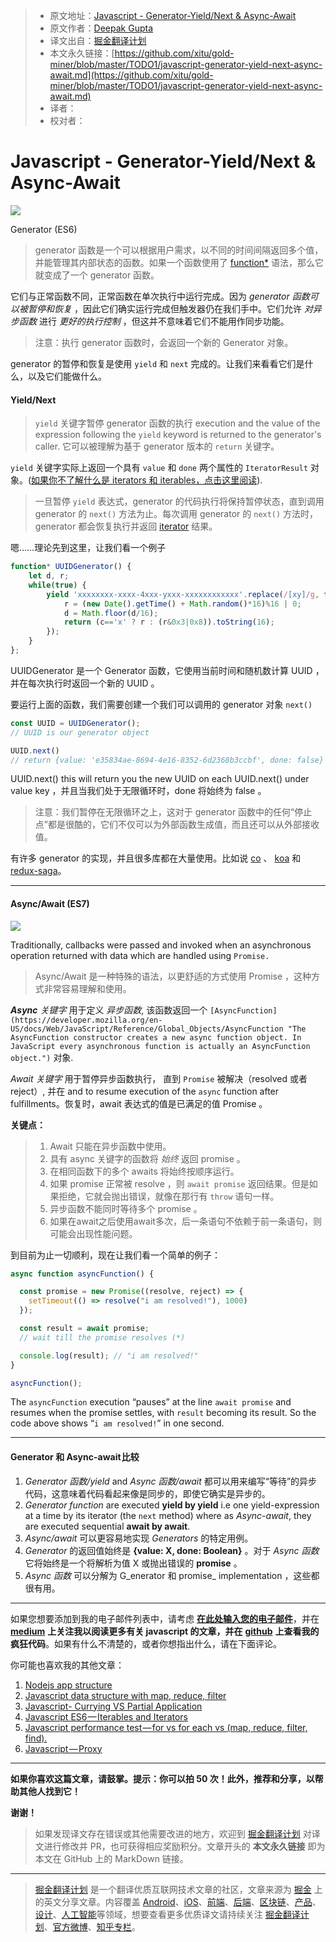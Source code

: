 > * 原文地址：[Javascript - Generator-Yield/Next & Async-Await](https://codeburst.io/javascript-generator-yield-next-async-await-e428b0cb52e4)
> * 原文作者：[Deepak Gupta](https://codeburst.io/@ideepak.jsd)
> * 译文出自：[掘金翻译计划](https://github.com/xitu/gold-miner)
> * 本文永久链接：[https://github.com/xitu/gold-miner/blob/master/TODO1/javascript-generator-yield-next-async-await.md](https://github.com/xitu/gold-miner/blob/master/TODO1/javascript-generator-yield-next-async-await.md)
> * 译者：
> * 校对者：

# Javascript - Generator-Yield/Next & Async-Await

![](https://cdn-images-1.medium.com/max/2000/0*yONeU8vuaq8eIyTD)

Generator (ES6)

> generator 函数是一个可以根据用户需求，以不同的时间间隔返回多个值，并能管理其内部状态的函数。如果一个函数使用了 <a href="https://developer.mozilla.org/en-US/docs/Web/JavaScript/Reference/Statements/function*" title=" function* 声明（function 关键字后跟着星号）定义了一个 Generator 函数，它返回一个 Generator 对象。" rel="noopener" target="_blank">function*</a> 语法，那么它就变成了一个 generator 函数。

它们与正常函数不同，正常函数在单次执行中运行完成。因为 _generator 函数可以被暂停和恢复_ ，因此它们确实运行完成但触发器仍在我们手中。它们允许 _对异步函数_ 进行 _更好的执行控制_ ，但这并不意味着它们不能用作同步功能。

> 注意：执行 generator 函数时，会返回一个新的 Generator 对象。

generator 的暂停和恢复是使用 `yield` 和 `next` 完成的。让我们来看看它们是什么，以及它们能做什么。

#### Yield/Next

> `yield` 关键字暂停 generator 函数的执行 execution and the value of the expression following the `yield` keyword is returned to the generator's caller. 它可以被理解为基于 generator 版本的 `return` 关键字。

`yield` 关键字实际上返回一个具有 `value` 和 `done` 两个属性的 `IteratorResult` 对象。([如果你不了解什么是 iterators 和 iterables，点击这里阅读](https://codeburst.io/javascript-es6-iterables-and-iterators-de18b54f4d4)).

> 一旦暂停 `yield` 表达式，generator 的代码执行将保持暂停状态，直到调用 generator 的 `next()` 方法为止。每次调用 generator 的 `next()` 方法时，generator 都会恢复执行并返回 [iterator](https://codeburst.io/javascript-es6-iterables-and-iterators-de18b54f4d4) 结果。

嗯……理论先到这里，让我们看一个例子

```js
function* UUIDGenerator() {
    let d, r;
    while(true) {
        yield 'xxxxxxxx-xxxx-4xxx-yxxx-xxxxxxxxxxxx'.replace(/[xy]/g, function(c) {
            r = (new Date().getTime() + Math.random()*16)%16 | 0;
            d = Math.floor(d/16);
            return (c=='x' ? r : (r&0x3|0x8)).toString(16);
        });
    }
};
```

UUIDGenerator 是一个 Generator 函数，它使用当前时间和随机数计算 UUID ，并在每次执行时返回一个新的 UUID 。

要运行上面的函数，我们需要创建一个我们可以调用的 generator 对象 `next()`

```js
const UUID = UUIDGenerator();
// UUID is our generator object

UUID.next() 
// return {value: 'e35834ae-8694-4e16-8352-6d2368b3ccbf', done: false}
```

UUID.next() this will return you the new UUID on each UUID.next() under value key ，并且当我们处于无限循环时，done 将始终为 false 。

> 注意：我们暂停在无限循环之上，这对于 generator 函数中的任何“停止点”都是很酷的，它们不仅可以为外部函数生成值，而且还可以从外部接收值。

有许多 generator 的实现，并且很多库都在大量使用。比如说 [co](https://github.com/tj/co) 、 [koa](https://koajs.com/) 和 [redux-saga](https://github.com/redux-saga/redux-saga)。

* * *

#### Async/Await (ES7)

![](https://cdn-images-1.medium.com/max/1600/0*LAkE4GiZATgtseM5)

Traditionally, callbacks were passed and invoked when an asynchronous operation returned with data which are handled using `Promise.`

> Async/Await 是一种特殊的语法，以更舒适的方式使用 Promise ，这种方式非常容易理解和使用。

**_Async_** _关键字_ 用于定义 _异步函数_, 该函数返回一个 `[AsyncFunction](https://developer.mozilla.org/en-US/docs/Web/JavaScript/Reference/Global_Objects/AsyncFunction "The AsyncFunction constructor creates a new async function object. In JavaScript every asynchronous function is actually an AsyncFunction object.")` 对象.

_Await 关键字_ 用于暂停异步函数执行， 直到 `Promise` 被解决（resolved 或者 reject）, 并在 and to resume execution of the `async` function after fulfillments。恢复时，await 表达式的值是已满足的值 Promise 。

**关键点：**

> 1. Await 只能在异步函数中使用。
> 2. 具有 async 关键字的函数将 _始终_ 返回 promise 。
> 3. 在相同函数下的多个 awaits 将始终按顺序运行。
> 4. 如果 promise 正常被 resolve ，则 `await promise` 返回结果。但是如果拒绝，它就会抛出错误，就像在那行有 `throw` 语句一样。
> 5. 异步函数不能同时等待多个 promise 。
> 6. 如果在await之后使用await多次，后一条语句不依赖于前一条语句，则可能会出现性能问题。

到目前为止一切顺利，现在让我们看一个简单的例子：

```js
async function asyncFunction() {

  const promise = new Promise((resolve, reject) => {
    setTimeout(() => resolve("i am resolved!"), 1000)
  });

  const result = await promise; 
  // wait till the promise resolves (*)

  console.log(result); // "i am resolved!"
}

asyncFunction();
```

The `asyncFunction` execution “pauses” at the line `await promise` and resumes when the promise settles, with `result` becoming its result. So the code above shows “`i am resolved!`” in one second.

* * *

#### Generator 和 Async-await 比较

1.  _Generator 函数/yield_ and _Async 函数/await_ 都可以用来编写“等待”的异步代码，这意味着代码看起来像是同步的，即使它确实是异步的。
2.  _Generator function_ are executed **yield by yield** i.e one yield-expression at a time by its iterator (the `next` method) where as _Async-await_, they are executed sequential **await by await**.
3.  _Async/await_ 可以更容易地实现 _Generators_ 的特定用例。
4.  _Generator_ 的返回值始终是 **{value: X, done: Boolean}** 。对于 _Async 函数_ 它将始终是一个将解析为值 X 或抛出错误的 **promise** 。
5.  _Async 函数_ 可以分解为 G_enerator 和 promise_ implementation ，这些都很有用。
* * *

如果您想要添加到我的电子邮件列表中，请考虑 [**在此处输入您的电子邮件**](https://goo.gl/forms/MOPINWoY7q1f1APu2)，并在 [**medium**](https://medium.com/@ideepak.jsd) **上关注我以阅读更多有关 javascript 的文章，并在** [**github**](https://github.com/dg92) **上查看我的疯狂代码**。如果有什么不清楚的，或者你想指出什么，请在下面评论。

你可能也喜欢我的其他文章：

1.  [Nodejs app structure](https://codeburst.io/fractal-a-nodejs-app-structure-for-infinite-scale-d74dda57ee11)
2.  [Javascript data structure with map, reduce, filter](https://codeburst.io/write-beautiful-javascript-with-%CE%BB-fp-es6-350cd64ab5bf)
3.  [Javascript- Currying VS Partial Application](https://codeburst.io/javascript-currying-vs-partial-application-4db5b2442be8)
4.  [Javascript ES6 — Iterables and Iterators](https://codeburst.io/javascript-es6-iterables-and-iterators-de18b54f4d4)
5.  [Javascript performance test — for vs for each vs (map, reduce, filter, find).](https://codeburst.io/write-beautiful-javascript-with-%CE%BB-fp-es6-350cd64ab5bf)
6.  [Javascript — Proxy](https://codeburst.io/why-to-use-javascript-proxy-5cdc69d943e3)

* * *

**如果你喜欢这篇文章，请鼓掌。提示：你可以拍 50 次！此外，推荐和分享，以帮助其他人找到它！**

**谢谢！**

> 如果发现译文存在错误或其他需要改进的地方，欢迎到 [掘金翻译计划](https://github.com/xitu/gold-miner) 对译文进行修改并 PR，也可获得相应奖励积分。文章开头的 **本文永久链接** 即为本文在 GitHub 上的 MarkDown 链接。

---

> [掘金翻译计划](https://github.com/xitu/gold-miner) 是一个翻译优质互联网技术文章的社区，文章来源为 [掘金](https://juejin.im) 上的英文分享文章。内容覆盖 [Android](https://github.com/xitu/gold-miner#android)、[iOS](https://github.com/xitu/gold-miner#ios)、[前端](https://github.com/xitu/gold-miner#前端)、[后端](https://github.com/xitu/gold-miner#后端)、[区块链](https://github.com/xitu/gold-miner#区块链)、[产品](https://github.com/xitu/gold-miner#产品)、[设计](https://github.com/xitu/gold-miner#设计)、[人工智能](https://github.com/xitu/gold-miner#人工智能)等领域，想要查看更多优质译文请持续关注 [掘金翻译计划](https://github.com/xitu/gold-miner)、[官方微博](http://weibo.com/juejinfanyi)、[知乎专栏](https://zhuanlan.zhihu.com/juejinfanyi)。
